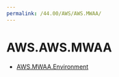 ```yaml
---
permalink: /44.00/AWS/AWS.MWAA/
---
```


# AWS.AWS.MWAA



* [AWS.MWAA.Environment](AWS.MWAA.Environment.md)